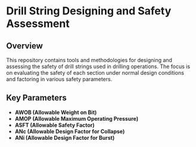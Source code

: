 # Drill String Designing and Safety Assessment

## Overview

This repository contains tools and methodologies for designing and assessing the safety of drill strings used in drilling operations. The focus is on evaluating the safety of each section under normal design conditions and factoring in various safety parameters.

## Key Parameters

- **AWOB (Allowable Weight on Bit)**
- **AMOP (Allowable Maximum Operating Pressure)**
- **ASFT (Allowable Safety Factor)**
- **ANc (Allowable Design Factor for Collapse)**
- **ANi (Allowable Design Factor for Burst)**
